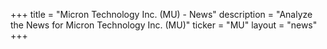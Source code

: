 +++
title = "Micron Technology Inc. (MU) - News"
description = "Analyze the News for Micron Technology Inc. (MU)"
ticker = "MU"
layout = "news"
+++

